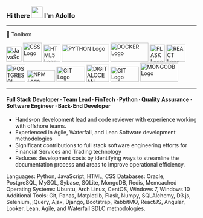 ### Hi there <img src="https://raw.githubusercontent.com/MartinHeinz/MartinHeinz/master/wave.gif" width="30px"> I'm Adolfo

---

🧰 Toolbox

<img src="https://cdn.worldvectorlogo.com/logos/logo-javascript.svg" alt="JavaScript Logo" width="40" height="40"/> <img src="https://cdn.worldvectorlogo.com/logos/css3.svg" alt="CSS Logo" width="50" height="50"/> <img src="https://cdn.worldvectorlogo.com/logos/html5-1.svg" alt="HTML5 Logo" width="45" height="45"/> <img src="https://cdn.worldvectorlogo.com/logos/python-6.svg" alt="PYTHON Logo" width="125" height="45"/> <img src="https://cdn.worldvectorlogo.com/logos/docker-3.svg" alt="DOCKER Logo" width="100" height="50"/>  <img src="https://cdn.worldvectorlogo.com/logos/flask.svg" alt="FLASK Logo" width="40" height="45"/>  <img src="https://cdn.worldvectorlogo.com/logos/react-2.svg" alt="REACT Logo" width="50" height="45"/>  <img src="https://cdn.worldvectorlogo.com/logos/postgresql.svg" alt="POSTGRESQL Logo" width="50" height="45"/>  <img src="https://cdn.worldvectorlogo.com/logos/npm.svg" alt="NPM Logo" width="75" height="30"/> <img src="https://cdn.worldvectorlogo.com/logos/git.svg" alt="GIT Logo" width="75" height="40"/>  <img src="https://cdn.worldvectorlogo.com/logos/digitalocean-logo.svg" alt="DIGITALOCEAN Logo" width="60" height="45"/>  <img src="https://cdn.worldvectorlogo.com/logos/git.svg" alt="GIT Logo" width="75" height="40"/>  <img src="https://cdn.worldvectorlogo.com/logos/mongodb.svg" alt="MONGODB Logo" width="100" height="50"/>





---
              
#### Full Stack Developer ∙ Team Lead ∙ FinTech ∙ Python ∙ Quality Assurance ∙ Software Engineer ∙ Back-End Developer

*  Hands-on development lead and code reviewer with experience working with offshore teams.
*  Experienced in Agile, Waterfall, and Lean Software development methodologies
*  Significant contributions to full stack software engineering efforts for Financial Services and Trading technology 
*  Reduces development costs by identifying ways to streamline the documentation process and areas to improve operational efficiency.

Languages: Python, JavaScript, HTML, CSS
Databases: Oracle, PostgreSQL, MySQL, Sybase, SQLite, MongoDB, Redis, Memcached
Operating Systems: Ubuntu, Arch Linux, CentOS, Windows 7, Windows 10
Additional Tools: Git, Panas, Matplotlib, Flask, Numpy, SQLAlchemy, D3.js, Selenium, jQuery, Ajax, Django, Bootstrap, RabbitMQ, ReactJS, Angular, Looker. Lean, Agile, and Waterfall SDLC methodologies.

